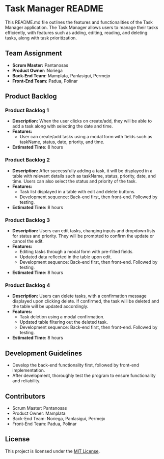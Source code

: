 # Task Manager README

This README.md file outlines the features and functionalities of the Task Manager application. The Task Manager allows users to manage their tasks efficiently, with features such as adding, editing, reading, and deleting tasks, along with task prioritization.

## Team Assignment

- **Scrum Master:** Pantanosas
- **Product Owner:** Noriega
- **Back-End Team:** Mamplata, Panlasigui, Permejo
- **Front-End Team:** Padua, Polinar

## Product Backlog

### Product Backlog 1

- **Description:** When the user clicks on create/add, they will be able to add a task along with selecting the date and time.
- **Features:**
  - User can create/add tasks using a modal form with fields such as taskName, status, date, priority, and time.
- **Estimated Time:** 8 hours

### Product Backlog 2

- **Description:** After successfully adding a task, it will be displayed in a table with relevant details such as taskName, status, priority, date, and time. Users can also select the status and priority of the task.
- **Features:**
  - Task list displayed in a table with edit and delete buttons.
  - Development sequence: Back-end first, then front-end. Followed by testing.
- **Estimated Time:** 8 hours

### Product Backlog 3

- **Description:** Users can edit tasks, changing inputs and dropdown lists for status and priority. They will be prompted to confirm the update or cancel the edit.
- **Features:**
  - Editing tasks through a modal form with pre-filled fields.
  - Updated data reflected in the table upon edit.
  - Development sequence: Back-end first, then front-end. Followed by testing.
- **Estimated Time:** 8 hours

### Product Backlog 4

- **Description:** Users can delete tasks, with a confirmation message displayed upon clicking delete. If confirmed, the task will be deleted and the table will be updated accordingly.
- **Features:**
  - Task deletion using a modal confirmation.
  - Updated table filtering out the deleted task.
  - Development sequence: Back-end first, then front-end. Followed by testing.
- **Estimated Time:** 8 hours

## Development Guidelines

- Develop the back-end functionality first, followed by front-end implementation.
- After development, thoroughly test the program to ensure functionality and reliability.

## Contributors

- Scrum Master: Pantanosas
- Product Owner: Mamplata
- Back-End Team: Noriega, Panlasigui, Permejo
- Front-End Team: Padua, Polinar

## License

This project is licensed under the [MIT License](LICENSE).
